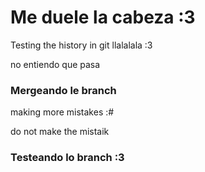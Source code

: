 # Me duele la cabeza :3 

Testing the history in git llalalala :3

no entiendo que pasa

### Mergeando le branch 

making more mistakes :# 


do not make the mistaik


### Testeando lo branch :3 


